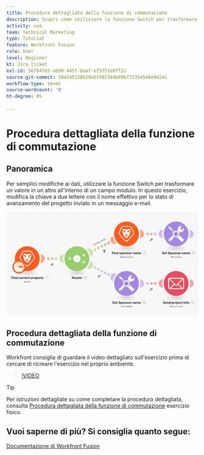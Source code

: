 ```yaml
---
title: Procedura dettagliata della funzione di commutazione
description: Scopri come utilizzare la funzione Switch per trasformare un valore in un altro all’interno di un campo modulo in [!DNL Adobe Workfront Fusion].
activity: use
team: Technical Marketing
type: Tutorial
feature: Workfront Fusion
role: User
level: Beginner
kt: Jira ticket
exl-id: 567847e5-a690-445f-8aaf-ef5751e0ff21
source-git-commit: 58a545120b29a5f492344b89b77235e548e94241
workflow-type: tm+mt
source-wordcount: '0'
ht-degree: 0%

---
```


# Procedura dettagliata della funzione di commutazione

## Panoramica

Per semplici modifiche ai dati, utilizzare la funzione Switch per trasformare un valore in un altro all&#39;interno di un campo modulo. In questo esercizio, modifica la chiave a due lettere con il nome effettivo per lo stato di avanzamento del progetto inviato in un messaggio e-mail.

![Un&#39;immagine che utilizza la funzione switch](assets/beyond-basic-modules-3.png)

## Procedura dettagliata della funzione di commutazione

Workfront consiglia di guardare il video dettagliato sull&#39;esercizio prima di cercare di ricreare l&#39;esercizio nel proprio ambiente.

>[!VIDEO](https://video.tv.adobe.com/v/335289/?quality=12)

>[!TIP]
>
>Per istruzioni dettagliate su come completare la procedura dettagliata, consulta [Procedura dettagliata della funzione di commutazione](https://experienceleague.adobe.com/docs/workfront-learn/tutorials-workfront/fusion/exercises/switch-function.html?lang=en) esercizio fisico.


## Vuoi saperne di più? Si consiglia quanto segue:

[Documentazione di Workfront Fusion](https://experienceleague.adobe.com/docs/workfront/using/adobe-workfront-fusion/workfront-fusion-2.html?lang=en)
